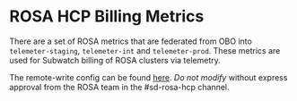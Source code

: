 # ROSA HCP Billing Metrics
There are a set of ROSA metrics that are federated from OBO into `telemeter-staging`, `telemeter-int` and `telemeter-prod`. These metrics are used for Subwatch billing of ROSA clusters via telemetry.   

The remote-write config can be found [here](https://gitlab.cee.redhat.com/service/osd-fleet-manager/-/blob/main/config/resources/managed-cluster-monitoring-stack.yaml). *Do not modify* without express approval from the ROSA team in the #sd-rosa-hcp channel.